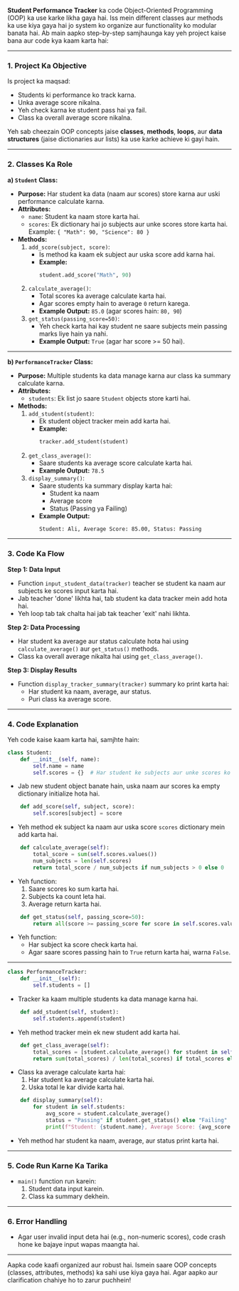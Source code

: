  **Student Performance Tracker** ka code Object-Oriented Programming (OOP) ka use karke likha gaya hai. Iss mein different classes aur methods ka use kiya gaya hai jo system ko organize aur functionality ko modular banata hai. Ab main aapko step-by-step samjhaunga kay yeh project kaise bana aur code kya kaam karta hai:

---

### 1. **Project Ka Objective**
Is project ka maqsad:
- Students ki performance ko track karna.
- Unka average score nikalna.
- Yeh check karna ke student pass hai ya fail.
- Class ka overall average score nikalna.

Yeh sab cheezain OOP concepts jaise **classes**, **methods**, **loops**, aur **data structures** (jaise dictionaries aur lists) ka use karke achieve ki gayi hain.

---

### 2. **Classes Ka Role**

**a) `Student` Class:**
- **Purpose:** Har student ka data (naam aur scores) store karna aur uski performance calculate karna.
- **Attributes:**
  - `name`: Student ka naam store karta hai.
  - `scores`: Ek dictionary hai jo subjects aur unke scores store karta hai. Example: `{ "Math": 90, "Science": 80 }`
- **Methods:**
  1. `add_score(subject, score)`:
      - Is method ka kaam ek subject aur uska score add karna hai.
      - **Example:**
        ```python
        student.add_score("Math", 90)
        ```
  2. `calculate_average()`:
      - Total scores ka average calculate karta hai.
      - Agar scores empty hain to average `0` return karega.
      - **Example Output:** `85.0` (agar scores hain: `80, 90`)
  3. `get_status(passing_score=50)`:
      - Yeh check karta hai kay student ne saare subjects mein passing marks liye hain ya nahi.
      - **Example Output:** `True` (agar har score >= 50 hai).

---

**b) `PerformanceTracker` Class:**
- **Purpose:** Multiple students ka data manage karna aur class ka summary calculate karna.
- **Attributes:**
  - `students`: Ek list jo saare `Student` objects store karti hai.
- **Methods:**
  1. `add_student(student)`:
      - Ek student object tracker mein add karta hai.
      - **Example:**
        ```python
        tracker.add_student(student)
        ```
  2. `get_class_average()`:
      - Saare students ka average score calculate karta hai.
      - **Example Output:** `78.5`
  3. `display_summary()`:
      - Saare students ka summary display karta hai:
        - Student ka naam
        - Average score
        - Status (Passing ya Failing)
      - **Example Output:**
        ```
        Student: Ali, Average Score: 85.00, Status: Passing
        ```

---

### 3. **Code Ka Flow**

**Step 1: Data Input**
- Function `input_student_data(tracker)` teacher se student ka naam aur subjects ke scores input karta hai.
- Jab teacher 'done' likhta hai, tab student ka data tracker mein add hota hai.
- Yeh loop tab tak chalta hai jab tak teacher 'exit' nahi likhta.

**Step 2: Data Processing**
- Har student ka average aur status calculate hota hai using `calculate_average()` aur `get_status()` methods.
- Class ka overall average nikalta hai using `get_class_average()`.

**Step 3: Display Results**
- Function `display_tracker_summary(tracker)` summary ko print karta hai:
  - Har student ka naam, average, aur status.
  - Puri class ka average score.

---

### 4. **Code Explanation**
Yeh code kaise kaam karta hai, samjhte hain:

```python
class Student:
    def __init__(self, name):
        self.name = name
        self.scores = {}  # Har student ke subjects aur unke scores ko store karta hai.
```
- Jab new student object banate hain, uska naam aur scores ka empty dictionary initialize hota hai.

```python
    def add_score(self, subject, score):
        self.scores[subject] = score
```
- Yeh method ek subject ka naam aur uska score `scores` dictionary mein add karta hai.

```python
    def calculate_average(self):
        total_score = sum(self.scores.values())
        num_subjects = len(self.scores)
        return total_score / num_subjects if num_subjects > 0 else 0
```
- Yeh function:
  1. Saare scores ko sum karta hai.
  2. Subjects ka count leta hai.
  3. Average return karta hai.

```python
    def get_status(self, passing_score=50):
        return all(score >= passing_score for score in self.scores.values())
```
- Yeh function:
  - Har subject ka score check karta hai.
  - Agar saare scores passing hain to `True` return karta hai, warna `False`.

---

```python
class PerformanceTracker:
    def __init__(self):
        self.students = []
```
- Tracker ka kaam multiple students ka data manage karna hai.

```python
    def add_student(self, student):
        self.students.append(student)
```
- Yeh method tracker mein ek new student add karta hai.

```python
    def get_class_average(self):
        total_scores = [student.calculate_average() for student in self.students]
        return sum(total_scores) / len(total_scores) if total_scores else 0
```
- Class ka average calculate karta hai:
  1. Har student ka average calculate karta hai.
  2. Uska total le kar divide karta hai.

```python
    def display_summary(self):
        for student in self.students:
            avg_score = student.calculate_average()
            status = "Passing" if student.get_status() else "Failing"
            print(f"Student: {student.name}, Average Score: {avg_score:.2f}, Status: {status}")
```
- Yeh method har student ka naam, average, aur status print karta hai.

---

### 5. **Code Run Karne Ka Tarika**
- `main()` function run karein:
  1. Student data input karein.
  2. Class ka summary dekhein.

---

### 6. **Error Handling**
- Agar user invalid input deta hai (e.g., non-numeric scores), code crash hone ke bajaye input wapas maangta hai.

---

Aapka code kaafi organized aur robust hai. Ismein saare OOP concepts (classes, attributes, methods) ka sahi use kiya gaya hai. Agar aapko aur clarification chahiye ho to zarur puchhein!